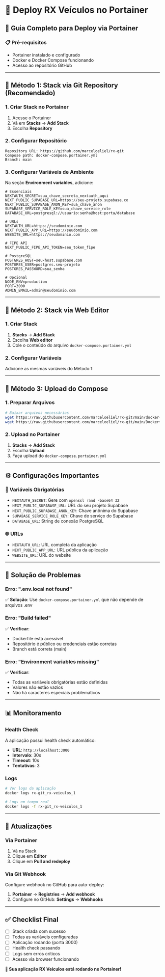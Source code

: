 # 🐳 Deploy RX Veículos no Portainer

## 🚀 Guia Completo para Deploy via Portainer

### **📋 Pré-requisitos**
- Portainer instalado e configurado
- Docker e Docker Compose funcionando
- Acesso ao repositório GitHub

---

## **🔧 Método 1: Stack via Git Repository (Recomendado)**

### **1. Criar Stack no Portainer**
1. Acesse o Portainer
2. Vá em **Stacks** → **Add Stack**
3. Escolha **Repository**

### **2. Configurar Repositório**
```
Repository URL: https://github.com/marceloeliel/rx-git
Compose path: docker-compose.portainer.yml
Branch: main
```

### **3. Configurar Variáveis de Ambiente**
Na seção **Environment variables**, adicione:

```env
# Essenciais
NEXTAUTH_SECRET=sua_chave_secreta_nextauth_aqui
NEXT_PUBLIC_SUPABASE_URL=https://seu-projeto.supabase.co
NEXT_PUBLIC_SUPABASE_ANON_KEY=sua_chave_anon
SUPABASE_SERVICE_ROLE_KEY=sua_chave_service_role
DATABASE_URL=postgresql://usuario:senha@host:porta/database

# URLs
NEXTAUTH_URL=https://seudominio.com
NEXT_PUBLIC_APP_URL=https://seudominio.com
WEBSITE_URL=https://seudominio.com

# FIPE API
NEXT_PUBLIC_FIPE_API_TOKEN=seu_token_fipe

# PostgreSQL
POSTGRES_HOST=seu-host.supabase.com
POSTGRES_USER=postgres.seu-projeto
POSTGRES_PASSWORD=sua_senha

# Opcional
NODE_ENV=production
PORT=3000
ADMIN_EMAIL=admin@seudominio.com
```

---

## **🔧 Método 2: Stack via Web Editor**

### **1. Criar Stack**
1. **Stacks** → **Add Stack**
2. Escolha **Web editor**
3. Cole o conteúdo do arquivo `docker-compose.portainer.yml`

### **2. Configurar Variáveis**
Adicione as mesmas variáveis do Método 1

---

## **🔧 Método 3: Upload do Compose**

### **1. Preparar Arquivos**
```bash
# Baixar arquivos necessários
wget https://raw.githubusercontent.com/marceloeliel/rx-git/main/docker-compose.portainer.yml
wget https://raw.githubusercontent.com/marceloeliel/rx-git/main/Dockerfile
```

### **2. Upload no Portainer**
1. **Stacks** → **Add Stack**
2. Escolha **Upload**
3. Faça upload do `docker-compose.portainer.yml`

---

## **⚙️ Configurações Importantes**

### **🔐 Variáveis Obrigatórias**
- `NEXTAUTH_SECRET`: Gere com `openssl rand -base64 32`
- `NEXT_PUBLIC_SUPABASE_URL`: URL do seu projeto Supabase
- `NEXT_PUBLIC_SUPABASE_ANON_KEY`: Chave anônima do Supabase
- `SUPABASE_SERVICE_ROLE_KEY`: Chave de serviço do Supabase
- `DATABASE_URL`: String de conexão PostgreSQL

### **🌐 URLs**
- `NEXTAUTH_URL`: URL completa da aplicação
- `NEXT_PUBLIC_APP_URL`: URL pública da aplicação
- `WEBSITE_URL`: URL do website

---

## **🚨 Solução de Problemas**

### **Erro: ".env.local not found"**
✅ **Solução**: Use `docker-compose.portainer.yml` que não depende de arquivos .env

### **Erro: "Build failed"**
✅ **Verificar**:
- Dockerfile está acessível
- Repositório é público ou credenciais estão corretas
- Branch está correta (main)

### **Erro: "Environment variables missing"**
✅ **Verificar**:
- Todas as variáveis obrigatórias estão definidas
- Valores não estão vazios
- Não há caracteres especiais problemáticos

---

## **📊 Monitoramento**

### **Health Check**
A aplicação possui health check automático:
- **URL**: `http://localhost:3000`
- **Intervalo**: 30s
- **Timeout**: 10s
- **Tentativas**: 3

### **Logs**
```bash
# Ver logs da aplicação
docker logs rx-git_rx-veiculos_1

# Logs em tempo real
docker logs -f rx-git_rx-veiculos_1
```

---

## **🔄 Atualizações**

### **Via Portainer**
1. Vá na Stack
2. Clique em **Editor**
3. Clique em **Pull and redeploy**

### **Via Git Webhook**
Configure webhook no GitHub para auto-deploy:
1. **Portainer** → **Registries** → **Add webhook**
2. Configure no GitHub: **Settings** → **Webhooks**

---

## **✅ Checklist Final**

- [ ] Stack criada com sucesso
- [ ] Todas as variáveis configuradas
- [ ] Aplicação rodando (porta 3000)
- [ ] Health check passando
- [ ] Logs sem erros críticos
- [ ] Acesso via browser funcionando

**🎉 Sua aplicação RX Veículos está rodando no Portainer!**